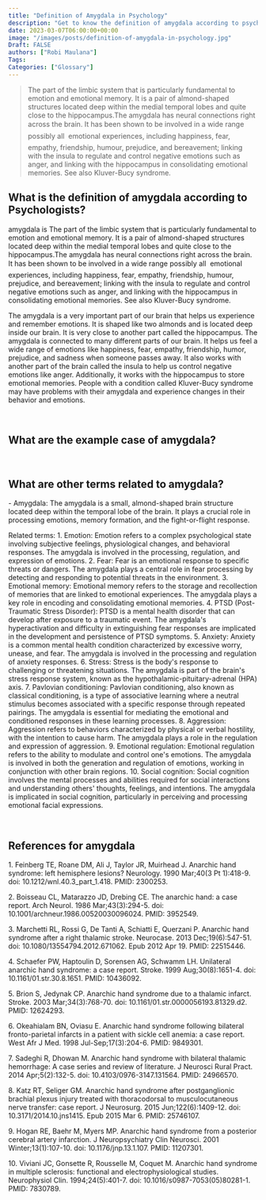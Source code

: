 ```yaml
---
title: "Definition of Amygdala in Psychology"
description: "Get to know the definition of amygdala according to psychologists."
date: 2023-03-07T06:00:00+00:00
image: "/images/posts/definition-of-amygdala-in-psychology.jpg"
Draft: FALSE
authors: ["Robi Maulana"]
Tags: 
Categories: ["Glossary"]
---
```






> The part of the limbic system that is particularly fundamental to emotion and emotional memory. It is a pair of almond-shaped structures located deep within the medial temporal lobes and quite close to the hippocampus.The amygdala has neural connections right across the brain. It has been shown to be involved in a wide range  possibly all  emotional experiences, including happiness, fear, empathy, friendship, humour, prejudice, and bereavement; linking with the insula to regulate and control negative emotions such as anger, and linking with the hippocampus in consolidating emotional memories. See also Kluver-Bucy syndrome.

## What is the definition of amygdala according to Psychologists?

amygdala is The part of the limbic system that is particularly fundamental to emotion and emotional memory. It is a pair of almond-shaped structures located deep within the medial temporal lobes and quite close to the hippocampus.The amygdala has neural connections right across the brain. It has been shown to be involved in a wide range  possibly all  emotional experiences, including happiness, fear, empathy, friendship, humour, prejudice, and bereavement; linking with the insula to regulate and control negative emotions such as anger, and linking with the hippocampus in consolidating emotional memories. See also Kluver-Bucy syndrome.

The amygdala is a very important part of our brain that helps us experience and remember emotions. It is shaped like two almonds and is located deep inside our brain. It is very close to another part called the hippocampus. The amygdala is connected to many different parts of our brain. It helps us feel a wide range of emotions like happiness, fear, empathy, friendship, humor, prejudice, and sadness when someone passes away. It also works with another part of the brain called the insula to help us control negative emotions like anger. Additionally, it works with the hippocampus to store emotional memories. People with a condition called Kluver-Bucy syndrome may have problems with their amygdala and experience changes in their behavior and emotions.

 

## What are the example case of amygdala?

 

## What are other terms related to amygdala?

\- Amygdala: The amygdala is a small, almond-shaped brain structure located deep within the temporal lobe of the brain. It plays a crucial role in processing emotions, memory formation, and the fight-or-flight response.

Related terms: 1. Emotion: Emotion refers to a complex psychological state involving subjective feelings, physiological changes, and behavioral responses. The amygdala is involved in the processing, regulation, and expression of emotions. 2. Fear: Fear is an emotional response to specific threats or dangers. The amygdala plays a central role in fear processing by detecting and responding to potential threats in the environment. 3. Emotional memory: Emotional memory refers to the storage and recollection of memories that are linked to emotional experiences. The amygdala plays a key role in encoding and consolidating emotional memories. 4. PTSD (Post-Traumatic Stress Disorder): PTSD is a mental health disorder that can develop after exposure to a traumatic event. The amygdala's hyperactivation and difficulty in extinguishing fear responses are implicated in the development and persistence of PTSD symptoms. 5. Anxiety: Anxiety is a common mental health condition characterized by excessive worry, unease, and fear. The amygdala is involved in the processing and regulation of anxiety responses. 6. Stress: Stress is the body's response to challenging or threatening situations. The amygdala is part of the brain's stress response system, known as the hypothalamic-pituitary-adrenal (HPA) axis. 7. Pavlovian conditioning: Pavlovian conditioning, also known as classical conditioning, is a type of associative learning where a neutral stimulus becomes associated with a specific response through repeated pairings. The amygdala is essential for mediating the emotional and conditioned responses in these learning processes. 8. Aggression: Aggression refers to behaviors characterized by physical or verbal hostility, with the intention to cause harm. The amygdala plays a role in the regulation and expression of aggression. 9. Emotional regulation: Emotional regulation refers to the ability to modulate and control one's emotions. The amygdala is involved in both the generation and regulation of emotions, working in conjunction with other brain regions. 10. Social cognition: Social cognition involves the mental processes and abilities required for social interactions and understanding others' thoughts, feelings, and intentions. The amygdala is implicated in social cognition, particularly in perceiving and processing emotional facial expressions.

 

## References for amygdala

1\. Feinberg TE, Roane DM, Ali J, Taylor JR, Muirhead J. Anarchic hand syndrome: left hemisphere lesions? Neurology. 1990 Mar;40(3 Pt 1):418-9. doi: 10.1212/wnl.40.3\_part\_1.418. PMID: 2300253.

2\. Boisseau CL, Matarazzo JD, Drebing CE. The anarchic hand: a case report. Arch Neurol. 1986 Mar;43(3):294-5. doi: 10.1001/archneur.1986.00520030096024. PMID: 3952549.

3\. Marchetti RL, Rossi G, De Tanti A, Schiatti E, Querzani P. Anarchic hand syndrome after a right thalamic stroke. Neurocase. 2013 Dec;19(6):547-51. doi: 10.1080/13554794.2012.671062. Epub 2012 Apr 19. PMID: 22515446.

4\. Schaefer PW, Haptoulin D, Sorensen AG, Schwamm LH. Unilateral anarchic hand syndrome: a case report. Stroke. 1999 Aug;30(8):1651-4. doi: 10.1161/01.str.30.8.1651. PMID: 10436092.

5\. Brion S, Jedynak CP. Anarchic hand syndrome due to a thalamic infarct. Stroke. 2003 Mar;34(3):768-70. doi: 10.1161/01.str.0000056193.81329.d2. PMID: 12624293.

6\. Okeahialam BN, Oviasu E. Anarchic hand syndrome following bilateral fronto-parietal infarcts in a patient with sickle cell anemia: a case report. West Afr J Med. 1998 Jul-Sep;17(3):204-6. PMID: 9849301.

7\. Sadeghi R, Dhowan M. Anarchic hand syndrome with bilateral thalamic hemorrhage: A case series and review of literature. J Neurosci Rural Pract. 2014 Apr;5(2):132-5. doi: 10.4103/0976-3147.131564. PMID: 24966570.

8\. Katz RT, Seliger GM. Anarchic hand syndrome after postganglionic brachial plexus injury treated with thoracodorsal to musculocutaneous nerve transfer: case report. J Neurosurg. 2015 Jun;122(6):1409-12. doi: 10.3171/2014.10.jns1415. Epub 2015 Mar 6. PMID: 25746107.

9\. Hogan RE, Baehr M, Myers MP. Anarchic hand syndrome from a posterior cerebral artery infarction. J Neuropsychiatry Clin Neurosci. 2001 Winter;13(1):107-10. doi: 10.1176/jnp.13.1.107. PMID: 11207301.

10\. Viviani JC, Gonsette R, Rousselle M, Coquet M. Anarchic hand syndrome in multiple sclerosis: functional and electrophysiological studies. Neurophysiol Clin. 1994;24(5):401-7. doi: 10.1016/s0987-7053(05)80281-1. PMID: 7830789.
